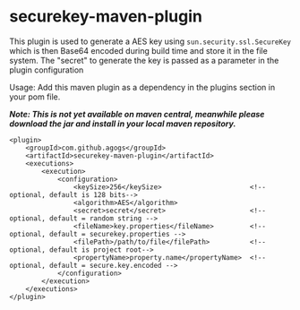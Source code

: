 # securekey-maven-plugin

This plugin is used to generate a AES key using `sun.security.ssl.SecureKey` which is then Base64 encoded during build time and store it in the file system.
The "secret" to generate the key is passed as a parameter in the plugin configuration

Usage: Add this maven plugin as a dependency in the plugins section in your pom file.

_**Note: This is not yet available on maven central, meanwhile please download the jar and install in your local maven repository.**_

```
<plugin>
	<groupId>com.github.agogs</groupId>
	<artifactId>securekey-maven-plugin</artifactId>
	<executions>
		<execution>
			<configuration>
				<keySize>256</keySize>                      <!-- optional, default is 128 bits-->
				<algorithm>AES</algorithm>
				<secret>secret</secret>                     <!-- optional, default = random string -->
				<fileName>key.properties</fileName>         <!-- optional, default = securekey.properties -->
				<filePath>/path/to/file</filePath>          <!-- optional, default is project root-->
				<propertyName>property.name</propertyName>  <!-- optional, default = secure.key.encoded -->
			</configuration>
		</execution>
	</executions>
</plugin>
```



